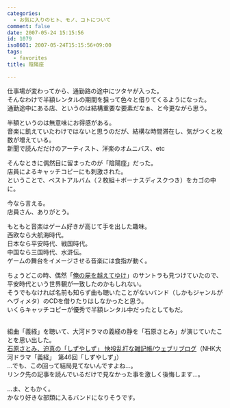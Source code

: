 ```yaml
---
categories:
  - お気に入りのヒト、モノ、コトについて
comment: false
date: 2007-05-24 15:15:56
id: 1079
iso8601: 2007-05-24T15:15:56+09:00
tags:
  - favorites
title: 陰陽座

---
```


<div class="entry-body">
  <p>仕事場が変わってから、通勤路の途中にツタヤが入った。<br />
    そんなわけで半額レンタルの期間を狙って色々と借りてくるようになった。<br />
    通勤途中にある店、というのは結構重要な要素だなぁ、と今更ながら思う。</p>

  <p>半額というのは無意味にお得感がある。<br />
    音楽に飢えていたわけではないと思うのだが、結構な時間滞在し、気がつくと枚数が増えている。<br />
    新聞で読んだだけのアーティスト、洋楽のオムニバス、etc</p>

  <p>そんなときに偶然目に留まったのが「陰陽座」だった。<br />
    店員によるキャッチコピーにも刺激された。<br />
    ということで、ベストアルバム（２枚組＋ボーナスディスクつき）をカゴの中に。<br /><a href="http://www.amazon.co.jp/exec/obidos/ASIN/B000CFWPWO/nqounet-22/ref=nosim/" name="amazletlink" id="amazletlink"></a></p>

  <p>今なら言える。<br />
    店員さん、ありがとう。<br /></p>

  <p>もともと音楽はゲーム好きが高じて手を出した趣味。<br />
    西欧なら大航海時代。<br />
    日本なら平安時代、戦国時代。<br />
    中国なら三国時代、水滸伝。<br />
    ゲームの舞台をイメージさせる音楽には食指が動く。</p>

  <p>ちょうどこの時、偶然「<a href="http://www.amazon.co.jp/exec/obidos/ASIN/B000069SQA/nqounet-22/ref=nosim/" name="amazletlink" id="amazletlink">俺の屍を越えてゆけ</a>」のサントラも見つけていたので、平安時代という世界観が一致したのかもしれない。<br />
    そうでもなければ名前も知らず曲も聴いたことがないバンド（しかもジャンルがヘヴィメタ）のCDを借りたりはしなかったと思う。<br />
    いくらキャッチコピーが優秀で半額レンタル中だったとしてもだ。</p>

  <p><br />
    組曲「義経」を聴いて、大河ドラマの義経の静を「石原さとみ」が演じていたことを思い出した。<br /><a href="http://pcrd.at.webry.info/200511/article_772.html">石原さとみ、迫真の「しずやしず」 快投乱打な雑記帳/ウェブリブログ</a>（NHK大河ドラマ「義経」　第46回「しずやしず」）<br />
    …でも、この回って結局見てないんですよね…。<br />
    リンク先の記事を読んでいるだけで見なかった事を激しく後悔します…。</p>

  <p>…ま、ともかく。<br />
    かなり好きな部類に入るバンドになりそうです。<br /></p>
</div>
